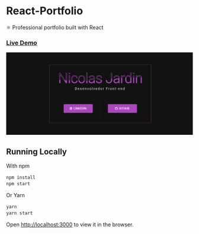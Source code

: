# React-Portfolio

:atom_symbol: Professional portfolio built with React

### [Live Demo](https://nicolasjardin-portfolio.netlify.app/)

![Screenshot](src/assets/img/screenshot.png)

## Running Locally

With npm

```sh
npm install
npm start
```

Or Yarn

```sh
yarn
yarn start
```

Open [http://localhost:3000](http://localhost:3000) to view it in the browser.
